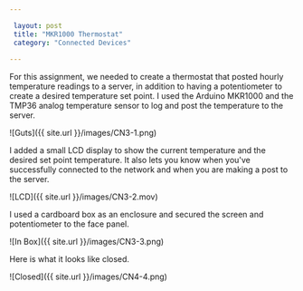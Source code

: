 ```yaml
---

 layout: post
 title: "MKR1000 Thermostat"
 category: "Connected Devices"
 
---
```


For this assignment, we needed to create a thermostat that posted hourly temperature readings to a server, in addition to having a potentiometer to create a desired temperature set point. I used the Arduino MKR1000 and the TMP36 analog temperature sensor to log and post the temperature to the server.

![Guts]({{ site.url }}/images/CN3-1.png) 

I added a small LCD display to show the current temperature and the desired set point temperature. It also lets you know when you've successfully connected to the network and when you are making a post to the server.

![LCD]({{ site.url }}/images/CN3-2.mov) 

I used a cardboard box as an enclosure and secured the screen and potentiometer to the face panel. 

![In Box]({{ site.url }}/images/CN3-3.png) 

Here is what it looks like closed. 

![Closed]({{ site.url }}/images/CN4-4.png) 
